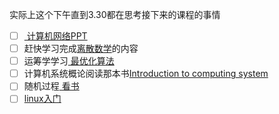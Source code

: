 实际上这个下午直到3.30都在思考接下来的课程的事情

- [ ] [ 计算机网络PPT](https://faculty.ustc.edu.cn/bhua/zh_CN/jxzy/143921/list/index.htm)
- [ ] 赶快学习完成[离散数学](看书)的内容
- [ ] 运筹学学习[ 最优化算法]()
- [ ] 计算机系统概论阅读那本书[Introduction to computing system ]()
- [ ] 随机过程[ 看书]()
- [ ] [linux入门](https://nju-projectn.github.io/ics-pa-gitbook/ics2021/linux.html)
